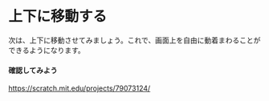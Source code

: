 # 上下に移動する

次は、上下に移動させてみましょう。これで、画面上を自由に動着まわることができるようになります。




#### 確認してみよう
https://scratch.mit.edu/projects/79073124/